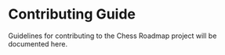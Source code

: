 # Contributing Guide

Guidelines for contributing to the Chess Roadmap project will be documented here.
